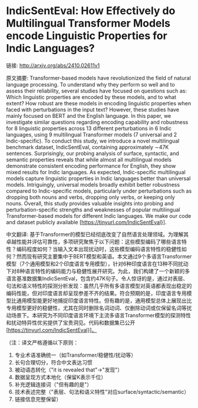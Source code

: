 # IndicSentEval: How Effectively do Multilingual Transformer Models encode Linguistic Properties for Indic Languages?

链接: http://arxiv.org/abs/2410.02611v1

原文摘要:
Transformer-based models have revolutionized the field of natural language
processing. To understand why they perform so well and to assess their
reliability, several studies have focused on questions such as: Which
linguistic properties are encoded by these models, and to what extent? How
robust are these models in encoding linguistic properties when faced with
perturbations in the input text? However, these studies have mainly focused on
BERT and the English language. In this paper, we investigate similar questions
regarding encoding capability and robustness for 8 linguistic properties across
13 different perturbations in 6 Indic languages, using 9 multilingual
Transformer models (7 universal and 2 Indic-specific). To conduct this study,
we introduce a novel multilingual benchmark dataset, IndicSentEval, containing
approximately $\sim$47K sentences. Surprisingly, our probing analysis of
surface, syntactic, and semantic properties reveals that while almost all
multilingual models demonstrate consistent encoding performance for English,
they show mixed results for Indic languages. As expected, Indic-specific
multilingual models capture linguistic properties in Indic languages better
than universal models. Intriguingly, universal models broadly exhibit better
robustness compared to Indic-specific models, particularly under perturbations
such as dropping both nouns and verbs, dropping only verbs, or keeping only
nouns. Overall, this study provides valuable insights into probing and
perturbation-specific strengths and weaknesses of popular multilingual
Transformer-based models for different Indic languages. We make our code and
dataset publicly available [https://tinyurl.com/IndicSentEval}].

中文翻译:
基于Transformer的模型已经彻底改变了自然语言处理领域。为理解其卓越性能并评估可靠性，多项研究聚焦于以下问题：这些模型编码了哪些语言特性？编码程度如何？当输入文本出现扰动时，这些模型编码语言特性的稳健性如何？然而现有研究主要集中于BERT模型和英语。本文通过9个多语言Transformer模型（7个通用模型和2个印度语言专用模型），针对6种印度语言在13种不同扰动下对8种语言特性的编码能力与稳健性展开研究。为此，我们构建了一个新颖的多语言基准数据集IndicSentEval，包含约47K句子。令人惊讶的是，通过对表层、句法和语义特性的探测分析发现：虽然几乎所有多语言模型对英语都表现出稳定的编码性能，但对印度语言却呈现参差不齐的结果。符合预期的是，印度语言专用模型比通用模型能更好地捕捉印度语言特性。但有趣的是，通用模型总体上展现出比专用模型更好的稳健性，尤其在同时删除名词动词、仅删除动词或仅保留名词等扰动场景下。本研究为不同印度语言环境下主流多语言Transformer模型的探测特性和扰动特异性优劣提供了宝贵洞见。代码和数据集已公开[https://tinyurl.com/IndicSentEval}]。

（注：译文严格遵循以下原则：
1. 专业术语准确统一（如Transformer/稳健性/扰动等）
2. 长句合理切分，符合中文表达习惯
3. 被动语态转化（"it is revealed that"→"发现"）
4. 数据呈现方式本地化（保留K表示千位）
5. 补充逻辑连接词（"但有趣的是"）
6. 技术表述完整（"表层、句法和语义特性"对应surface/syntactic/semantic）
7. 链接信息完整保留）
